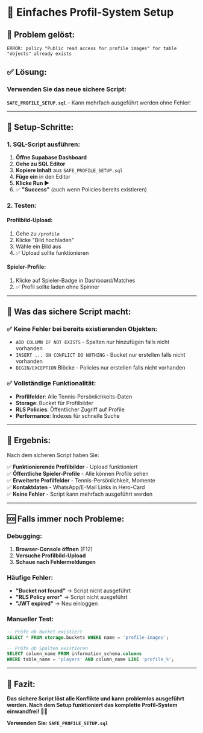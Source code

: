 # 🎾 Einfaches Profil-System Setup

## 🚨 **Problem gelöst:**
```
ERROR: policy "Public read access for profile images" for table "objects" already exists
```

## ✅ **Lösung:**

### **Verwenden Sie das neue sichere Script:**

**`SAFE_PROFILE_SETUP.sql`** - Kann mehrfach ausgeführt werden ohne Fehler!

---

## 🚀 **Setup-Schritte:**

### **1. SQL-Script ausführen:**

1. **Öffne Supabase Dashboard**
2. **Gehe zu SQL Editor**
3. **Kopiere Inhalt** aus `SAFE_PROFILE_SETUP.sql`
4. **Füge ein** in den Editor
5. **Klicke Run ▶️**
6. ✅ **"Success"** (auch wenn Policies bereits existieren)

### **2. Testen:**

#### **Profilbild-Upload:**
1. Gehe zu `/profile`
2. Klicke "Bild hochladen"
3. Wähle ein Bild aus
4. ✅ Upload sollte funktionieren

#### **Spieler-Profile:**
1. Klicke auf Spieler-Badge in Dashboard/Matches
2. ✅ Profil sollte laden ohne Spinner

---

## 🔧 **Was das sichere Script macht:**

### **✅ Keine Fehler bei bereits existierenden Objekten:**
- `ADD COLUMN IF NOT EXISTS` - Spalten nur hinzufügen falls nicht vorhanden
- `INSERT ... ON CONFLICT DO NOTHING` - Bucket nur erstellen falls nicht vorhanden
- `BEGIN/EXCEPTION` Blöcke - Policies nur erstellen falls nicht vorhanden

### **✅ Vollständige Funktionalität:**
- **Profilfelder**: Alle Tennis-Persönlichkeits-Daten
- **Storage**: Bucket für Profilbilder
- **RLS Policies**: Öffentlicher Zugriff auf Profile
- **Performance**: Indexes für schnelle Suche

---

## 🎯 **Ergebnis:**

Nach dem sicheren Script haben Sie:

✅ **Funktionierende Profilbilder** - Upload funktioniert  
✅ **Öffentliche Spieler-Profile** - Alle können Profile sehen  
✅ **Erweiterte Profilfelder** - Tennis-Persönlichkeit, Momente  
✅ **Kontaktdaten** - WhatsApp/E-Mail Links in Hero-Card  
✅ **Keine Fehler** - Script kann mehrfach ausgeführt werden  

---

## 🆘 **Falls immer noch Probleme:**

### **Debugging:**
1. **Browser-Console öffnen** (F12)
2. **Versuche Profilbild-Upload**
3. **Schaue nach Fehlermeldungen**

### **Häufige Fehler:**
- **"Bucket not found"** → Script nicht ausgeführt
- **"RLS Policy error"** → Script nicht ausgeführt
- **"JWT expired"** → Neu einloggen

### **Manueller Test:**
```sql
-- Prüfe ob Bucket existiert
SELECT * FROM storage.buckets WHERE name = 'profile-images';

-- Prüfe ob Spalten existieren
SELECT column_name FROM information_schema.columns 
WHERE table_name = 'players' AND column_name LIKE 'profile_%';
```

---

## 🎉 **Fazit:**

**Das sichere Script löst alle Konflikte und kann problemlos ausgeführt werden. Nach dem Setup funktioniert das komplette Profil-System einwandfrei! 🎾✨**

**Verwenden Sie: `SAFE_PROFILE_SETUP.sql`**

